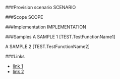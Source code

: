 <!-- M2-TODO -->
<properties
	  pageTitle="TaxonomyTermGroupDefinition"
    pageName="TaxonomyTermGroupDefinition"
    parentPageId="3981"
/>

###Provision scenario
SCENARIO

###Scope
SCOPE

###Implementation
IMPLEMENTATION

###Samples
A SAMPLE 1
[TEST.TestFunctionName1]

A SAMPLE 2
[TEST.TestFunctionName2]

###Links
- [link 1](http://example.com)
- [link 2](http://example.com)